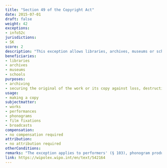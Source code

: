 ```yaml
---
title: "Section 49 of the Copyright Act"
date: 2015-07-01
draft: false
weight: 42
exceptions:
- info52c
jurisdictions:
- SK
score: 2
description: "This exception allows libraries, archives, museums or schools to use works deposited therein by making a copy for the purpose of substituting, archiving or securing of the original of the work or its copy against loss, destruction or damage." 
beneficiaries:
- libraries
- archives
- museums 
- schools
purposes: 
- archiving 
- securing the original of the work or its copy against loss, destruction or damage
usage:
- making a copy
subjectmatter:
- works
- performances
- phonograms
- film fixations
- broadcasts
compensation:
- no compensation required
attribution: 
- no attribution required
otherConditions: 
remarks: "The exception applies to performers' (§ 103), phonogram producers' (§113), audiovisual producers' (§121) and broadcasters' (§127.1) rights.<br /><br />According to academia, beneficieries can copy works from other institutions' collections. (see Olsovsky, S. and Jost, J. (2019) Slovak Republic. In: Lindner, B. and Shapiro T. (eds.) Copyright in the Information Society, p. 829)."
link: https://wipolex.wipo.int/en/text/542164
---
```

